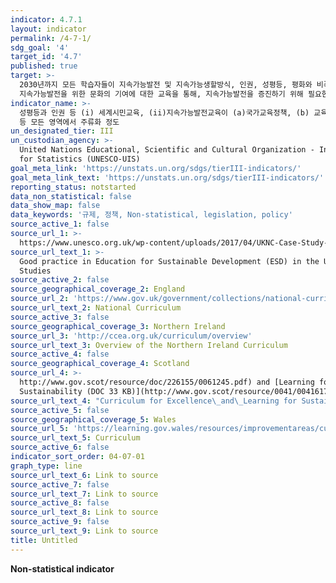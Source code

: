 ```yaml
---
indicator: 4.7.1
layout: indicator
permalink: /4-7-1/
sdg_goal: '4'
target_id: '4.7'
published: true
target: >-
  2030년까지 모든 학습자들이 지속가능발전 및 지속가능생할방식, 인권, 성평등, 평화와 비폭력문화증진, 세계시민의식, 문화다양성 및
  지속가능발전을 위한 문화의 기여에 대한 교육을 통해, 지속가능발전을 증진하기 위해 필요한 지식 및 기술 습득을 보장
indicator_name: >-
  성평등과 인권 등 (i) 세계시민교육, (ii)지속가능발전교육이 (a)국가교육정책, (b) 교육과정, (c) 교사교육 그리고 (d) 학생평가
  등 모든 영역에서 주류화 정도
un_designated_tier: III
un_custodian_agency: >-
  United Nations Educational, Scientific and Cultural Organization - Institute
  for Statistics (UNESCO-UIS)
goal_meta_link: 'https://unstats.un.org/sdgs/tierIII-indicators/'
goal_meta_link_text: 'https://unstats.un.org/sdgs/tierIII-indicators/'
reporting_status: notstarted
data_non_statistical: false
data_show_map: false
data_keywords: '규제, 정책, Non-statistical, legislation, policy'
source_active_1: false
source_url_1: >-
  https://www.unesco.org.uk/wp-content/uploads/2017/04/UKNC-Case-Study-1-FINAL.pdf
source_url_text_1: >-
  Good practice in Education for Sustainable Development (ESD) in the UK - Case
  Studies
source_active_2: false
source_geographical_coverage_2: England
source_url_2: 'https://www.gov.uk/government/collections/national-curriculum'
source_url_text_2: National Curriculum
source_active_3: false
source_geographical_coverage_3: Northern Ireland
source_url_3: 'http://ccea.org.uk/curriculum/overview'
source_url_text_3: Overview of the Northern Ireland Curriculum
source_active_4: false
source_geographical_coverage_4: Scotland
source_url_4: >-
  http://www.gov.scot/resource/doc/226155/0061245.pdf) and [Learning for
  Sustainability (DOC 33 KB)](http://www.gov.scot/resource/0041/00416172.docx
source_url_text_4: "Curriculum for Excellence\_and\_Learning for Sustainability"
source_active_5: false
source_geographical_coverage_5: Wales
source_url_5: 'https://learning.gov.wales/resources/improvementareas/curriculum/?lang=en'
source_url_text_5: Curriculum
source_active_6: false
indicator_sort_order: 04-07-01
graph_type: line
source_url_text_6: Link to source
source_active_7: false
source_url_text_7: Link to source
source_active_8: false
source_url_text_8: Link to source
source_active_9: false
source_url_text_9: Link to source
title: Untitled
---
```

**Non-statistical indicator**
